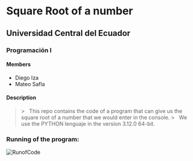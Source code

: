 # Square Root of a number
## Universidad Central del Ecuador
### Programación I
#### Members
* Diego Iza
* Mateo Safla
#### Description
> &gt; &nbsp; This repo contains the code of a program that can give us the square root of a number that we would enter in the console.
>  &gt; &nbsp; We use the PYTHON lenguaje in the version 3.12.0 64-bit.
### Running of the program:

![RunofCode](https://github.com/mateo1011s/SquareRootProgram/assets/169929259/953a2e73-31f7-4278-8337-beea7eae9d6f)

  
